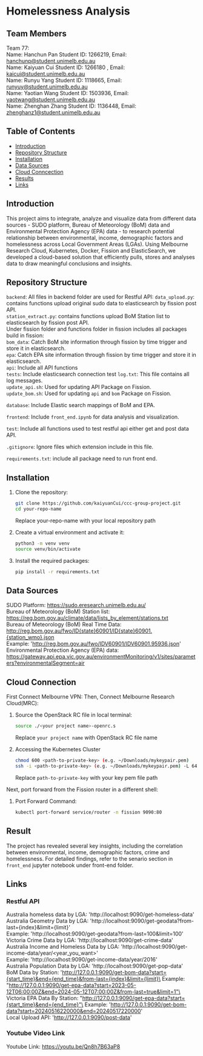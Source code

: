 # Homelessness Analysis

## Team Members
Team 77: \
Name: Hanchun Pan Student ID: 1266219, Email: hanchunp@student.unimelb.edu.au \
Name: Kaiyuan Cui Student ID: 1266180 , Email: kaicui@student.unimelb.edu.au \
Name: Runyu Yang Student ID: 1118665, Email: runyuy@student.unimelb.edu.au \
Name: Yaotian Wang  Student ID: 1503936, Email: yaotwang@student.unimelb.edu.au \
Name: Zhenghan Zhang Student ID: 1136448, Email: zhenghanz1@student.unimelb.edu.au 
## Table of Contents

- [Introduction](#introduction)
- [Repository Structure](#repository-structure)
- [Installation](#installation)
- [Data Sources](#data-sources)
- [Cloud Conncection](#cloud-connection)
- [Results](#results)
- [Links](#links)

## Introduction
This project aims to integrate, analyze and visualize data from different data sources - SUDO platform, Bureau of Meteorology (BoM) data and Environmental Protection Agency (EPA) data - to research potential relationship between environmental, income, demographic factors and homelessness across Local Government Areas (LGAs). Using Melbourne Research Cloud, Kubernetes, Docker, Fission and ElasticSearch, we developed a cloud-based solution that efficiently pulls, stores and analyses data to draw meaningful conclusions and insights.

## Repository Structure
`backend`: All files in backend folder are used for Restful API:
`data_upload.py`: contains functions upload original sudo data to elasticsearch by fission post API.\
`station_extract.py`: contains functions upload BoM Station list to elasticsearch by fission post API.\
Under fission folder and functions folder in fission includes all packages build in fission:\
`bom_data`: Catch BoM site information through fission by time trigger and store it in elasticsearch.\
`epa`: Catch EPA site information through fission by time trigger and store it in elasticsearch.\
`api`: Include all API functions\
`tests`: Include elasticsearch connection test
`log.txt`: This file contains all log messages. \
`update_api.sh`: Used for updating API Package on Fission. \
`update_bom.sh`: Used for updating `api` and `bom` Package on Fission.

`database`: Include Elastic search mappings of BoM and EPA.

`frontend`: Include `front_end.ipynb` for data analysis and visualization.

`test`: Include all functions used to test restful api either get and post data API.

`.gitignore`: Ignore files which extension include in this file.

`requirements.txt`: include all package need to run front end.



## Installation

1. Clone the repository:
    ```sh
    git clone https://github.com/kaiyuanCui/ccc-group-project.git
    cd your-repo-name
    ```
    Replace your-repo-name with your local repository path

2. Create a virtual environment and activate it:
    ```sh
    python3 -m venv venv
    source venv/bin/activate
    ```

3. Install the required packages:
    ```sh
    pip install -r requirements.txt
    ```

## Data Sources
SUDO Platform: https://sudo.eresearch.unimelb.edu.au/ \
Bureau of Meteorology (BoM) Station list: https://reg.bom.gov.au/climate/data/lists_by_element/stations.txt \
Bureau of Meteorology (BoM) Real Time Data: http://reg.bom.gov.au/fwo/ID{state}60901/ID{state}60901.{station_wmo}.json \
Example: 'http://reg.bom.gov.au/fwo/IDV60901/IDV60901.95936.json' \
Environmental Protection Agency (EPA) data: https://gateway.api.epa.vic.gov.au/environmentMonitoring/v1/sites/parameters?environmentalSegment=air

## Cloud Connection
First Connect Melbourne VPN:
Then, Connect Melbourne Research Cloud(MRC):
1. Source the OpenStack RC file in local terminal:
    ```sh
    source ./<your project name>-openrc.s
    ```
    Replace `your project name` with OpenStack RC file name

2. Accessing the Kubernetes Cluster
    ```sh
    chmod 600 <path-to-private-key> (e.g. ~/Downloads/mykeypair.pem)
    ssh -i <path-to-private-key> (e.g. ~/Downloads/mykeypair.pem) -L 6443:$(openstack coe cluster show elastic -f json | jq -r '.master_addresses[]'):6443 ubuntu@$(openstack server show bastion -c addresses -f json | jq -r '.addresses["qh2-uom-internal"][]')
    ```
    Replace `path-to-private-key` with your key pem file path

Next, port forward from the Fission router in a different shell:
1. Port Forward Command:
    ```sh
    kubectl port-forward service/router -n fission 9090:80
    ```

## Result 
The project has revealed several key insights, including the correlation between environmental, income, demographic factors, crime and homelessness. For detailed findings, refer to the senario section in `front_end` jupyter notebook under front-end folder.

## Links
### Restful API
Australia homeless data by LGA: 'http://localhost:9090/get-homeless-data' \
Australia Geometry Data by LGA: 'http://localhost:9090/get-geodata?from-last={index}&limit={limit}' \
Example: 'http://localhost:9090/get-geodata?from-last=100&limit=100'\
Victoria Crime Data by LGA: 'http://localhost:9090/get-crime-data' \
Australia Income and Homeless Data by LGA: 'http://localhost:9090/get-income-data/year/<year_you_want>' \
Example: 'http://localhost:9090/get-income-data/year/2016'\
Australia Population Data by LGA: 'http://localhost:9090/get-pop-data' \
BoM Data by Station: 'http://127.0.0.1:9090/get-bom-data?start={start_time}&end={end_time}&from-last={index}&limit={limit}\
Example: "http://127.0.0.1:9090/get-epa-data?start=2023-05-12T06:00:00Z&end=2024-05-12T07:00:00Z&from-last=true&limit=1"\
Victoria EPA Data By Station: "http://127.0.0.1:9090/get-epa-data?start={start_time}&end={end_time}"\
Example: 'http://127.0.0.1:9090/get-bom-data?start=20240516220000&end=20240517220000' \
Local Upload API: 'http://127.0.0.1:9090/post-data'

### Youtube Video Link
Youtube Link: https://youtu.be/Qn8h7B63aP8